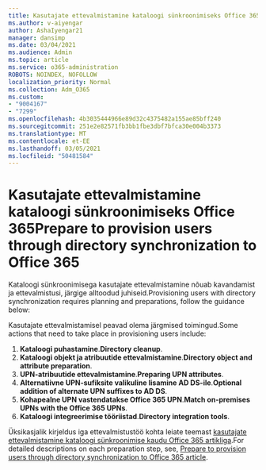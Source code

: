 ```yaml
---
title: Kasutajate ettevalmistamine kataloogi sünkroonimiseks Office 365
ms.author: v-aiyengar
author: AshaIyengar21
manager: dansimp
ms.date: 03/04/2021
ms.audience: Admin
ms.topic: article
ms.service: o365-administration
ROBOTS: NOINDEX, NOFOLLOW
localization_priority: Normal
ms.collection: Adm_O365
ms.custom:
- "9004167"
- "7299"
ms.openlocfilehash: 4b3035444966e89d32c4375482a155ae85bff240
ms.sourcegitcommit: 251e2e82571fb3bb1fbe3dbf7bfca30e004b3373
ms.translationtype: MT
ms.contentlocale: et-EE
ms.lasthandoff: 03/05/2021
ms.locfileid: "50481584"
---
```

# <a name="prepare-to-provision-users-through-directory-synchronization-to-office-365"></a><span data-ttu-id="cd524-102">Kasutajate ettevalmistamine kataloogi sünkroonimiseks Office 365</span><span class="sxs-lookup"><span data-stu-id="cd524-102">Prepare to provision users through directory synchronization to Office 365</span></span>

<span data-ttu-id="cd524-103">Kataloogi sünkroonimisega kasutajate ettevalmistamine nõuab kavandamist ja ettevalmistusi, järgige alltoodud juhiseid.</span><span class="sxs-lookup"><span data-stu-id="cd524-103">Provisioning users with directory synchronization requires planning and preparations, follow the guidance below:</span></span>

<span data-ttu-id="cd524-104">Kasutajate ettevalmistamisel peavad olema järgmised toimingud.</span><span class="sxs-lookup"><span data-stu-id="cd524-104">Some actions that need to take place in provisioning users include:</span></span>
1. <span data-ttu-id="cd524-105">**Kataloogi puhastamine**.</span><span class="sxs-lookup"><span data-stu-id="cd524-105">**Directory cleanup**.</span></span>
1. <span data-ttu-id="cd524-106">**Kataloogi objekt ja atribuutide ettevalmistamine**.</span><span class="sxs-lookup"><span data-stu-id="cd524-106">**Directory object and attribute preparation**.</span></span>
1. <span data-ttu-id="cd524-107">**UPN-atribuutide ettevalmistamine**.</span><span class="sxs-lookup"><span data-stu-id="cd524-107">**Preparing UPN attributes**.</span></span>
1. <span data-ttu-id="cd524-108">**Alternatiivne UPN-sufiksite valikuline lisamine AD DS-ile**.</span><span class="sxs-lookup"><span data-stu-id="cd524-108">**Optional addition of alternate UPN suffixes to AD DS**.</span></span>
1. <span data-ttu-id="cd524-109">**Kohapealne UPN vastendatakse Office 365 UPN**.</span><span class="sxs-lookup"><span data-stu-id="cd524-109">**Match on-premises UPNs with the Office 365 UPNs**.</span></span>
1. <span data-ttu-id="cd524-110">**Kataloogi integreerimise tööriistad**.</span><span class="sxs-lookup"><span data-stu-id="cd524-110">**Directory integration tools**.</span></span>

<span data-ttu-id="cd524-111">Üksikasjalik kirjeldus iga ettevalmistustöö kohta leiate teemast [kasutajate ettevalmistamine kataloogi sünkroonimise kaudu Office 365 artikliga](https://aka.ms/office365assistantprovisionuserstooffice365).</span><span class="sxs-lookup"><span data-stu-id="cd524-111">For detailed descriptions on each preparation step, see, [Prepare to provision users through directory synchronization to Office 365 article](https://aka.ms/office365assistantprovisionuserstooffice365).</span></span>